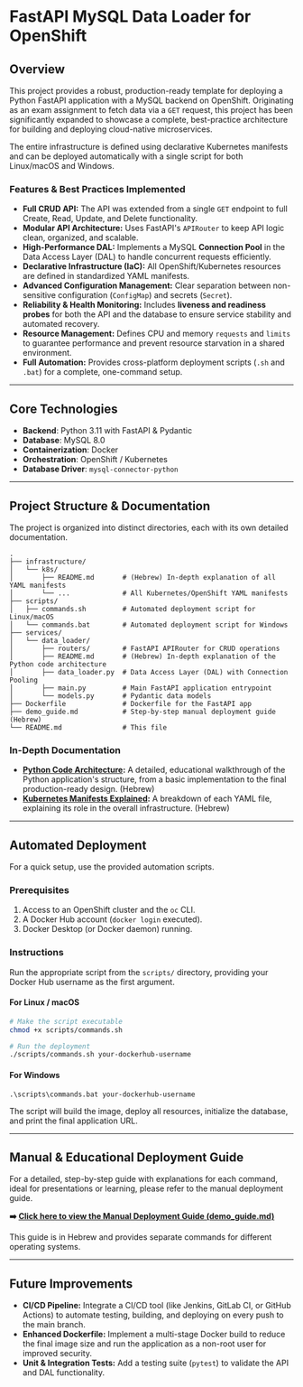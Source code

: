 # FastAPI MySQL Data Loader for OpenShift

## Overview

This project provides a robust, production-ready template for deploying a Python FastAPI application with a MySQL backend on OpenShift. Originating as an exam assignment to fetch data via a `GET` request, this project has been significantly expanded to showcase a complete, best-practice architecture for building and deploying cloud-native microservices.

The entire infrastructure is defined using declarative Kubernetes manifests and can be deployed automatically with a single script for both Linux/macOS and Windows.

### Features & Best Practices Implemented

-   **Full CRUD API:** The API was extended from a single `GET` endpoint to full Create, Read, Update, and Delete functionality.
-   **Modular API Architecture:** Uses FastAPI's `APIRouter` to keep API logic clean, organized, and scalable.
-   **High-Performance DAL:** Implements a MySQL **Connection Pool** in the Data Access Layer (DAL) to handle concurrent requests efficiently.
-   **Declarative Infrastructure (IaC):** All OpenShift/Kubernetes resources are defined in standardized YAML manifests.
-   **Advanced Configuration Management:** Clear separation between non-sensitive configuration (`ConfigMap`) and secrets (`Secret`).
-   **Reliability & Health Monitoring:** Includes **liveness and readiness probes** for both the API and the database to ensure service stability and automated recovery.
-   **Resource Management:** Defines CPU and memory `requests` and `limits` to guarantee performance and prevent resource starvation in a shared environment.
-   **Full Automation:** Provides cross-platform deployment scripts (`.sh` and `.bat`) for a complete, one-command setup.

---

## Core Technologies

*   **Backend**: Python 3.11 with FastAPI & Pydantic
*   **Database**: MySQL 8.0
*   **Containerization**: Docker
*   **Orchestration**: OpenShift / Kubernetes
*   **Database Driver**: `mysql-connector-python`

---

## Project Structure & Documentation

The project is organized into distinct directories, each with its own detailed documentation.

```
.
├── infrastructure/
│   └── k8s/
│       ├── README.md       # (Hebrew) In-depth explanation of all YAML manifests
│       └── ...             # All Kubernetes/OpenShift YAML manifests
├── scripts/
│   ├── commands.sh         # Automated deployment script for Linux/macOS
│   └── commands.bat        # Automated deployment script for Windows
├── services/
│   └── data_loader/
│       ├── routers/        # FastAPI APIRouter for CRUD operations
│       ├── README.md       # (Hebrew) In-depth explanation of the Python code architecture
│       ├── data_loader.py  # Data Access Layer (DAL) with Connection Pooling
│       ├── main.py         # Main FastAPI application entrypoint
│       └── models.py       # Pydantic data models
├── Dockerfile              # Dockerfile for the FastAPI app
├── demo_guide.md           # Step-by-step manual deployment guide (Hebrew)
└── README.md               # This file
```

### In-Depth Documentation

*   **[Python Code Architecture](./services/data_loader/README.md):** A detailed, educational walkthrough of the Python application's structure, from a basic implementation to the final production-ready design. (Hebrew)
*   **[Kubernetes Manifests Explained](./infrastructure/k8s/README.md):** A breakdown of each YAML file, explaining its role in the overall infrastructure. (Hebrew)

---

## Automated Deployment

For a quick setup, use the provided automation scripts.

### Prerequisites

1.  Access to an OpenShift cluster and the `oc` CLI.
2.  A Docker Hub account (`docker login` executed).
3.  Docker Desktop (or Docker daemon) running.

### Instructions

Run the appropriate script from the `scripts/` directory, providing your Docker Hub username as the first argument.

#### For Linux / macOS
```bash
# Make the script executable
chmod +x scripts/commands.sh

# Run the deployment
./scripts/commands.sh your-dockerhub-username
```

#### For Windows
```batch
.\scripts\commands.bat your-dockerhub-username
```
The script will build the image, deploy all resources, initialize the database, and print the final application URL.

---

## Manual & Educational Deployment Guide

For a detailed, step-by-step guide with explanations for each command, ideal for presentations or learning, please refer to the manual deployment guide.

**➡️ [Click here to view the Manual Deployment Guide (demo_guide.md)](./demo_guide.md)**

This guide is in Hebrew and provides separate commands for different operating systems.

---

## Future Improvements

-   **CI/CD Pipeline:** Integrate a CI/CD tool (like Jenkins, GitLab CI, or GitHub Actions) to automate testing, building, and deploying on every push to the main branch.
-   **Enhanced Dockerfile:** Implement a multi-stage Docker build to reduce the final image size and run the application as a non-root user for improved security.
-   **Unit & Integration Tests:** Add a testing suite (`pytest`) to validate the API and DAL functionality.